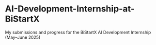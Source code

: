 # AI-Development-Internship-at-BiStartX
My submissions and progress for the BiStartX AI Development Internship (May–June 2025)
